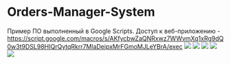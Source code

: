 # Orders-Manager-System
Пример ПО выполненный в Google Scripts. Доступ к веб-приложению - https://script.google.com/macros/s/AKfycbwZaQNRxwz7WWvmXq1xRg9dQ0w3t9DSL98HIQrQytqRkrr7MlaDeipxMrFGmoMJLeYBrA/exec
![](https://github.com/ZeroIsntNull/Orders-Manager-System/blob/master/Example/CreatingOrderForm.PNG)
![](https://github.com/ZeroIsntNull/Orders-Manager-System/blob/master/Example/CustomerForm.PNG)
![](https://github.com/ZeroIsntNull/Orders-Manager-System/blob/master/Example/ExecuterForm.PNG)
![](https://github.com/ZeroIsntNull/Orders-Manager-System/blob/master/Example/GenManagerForm.PNG)
![](https://github.com/ZeroIsntNull/Orders-Manager-System/blob/master/Example/ManagerForm.PNG)
